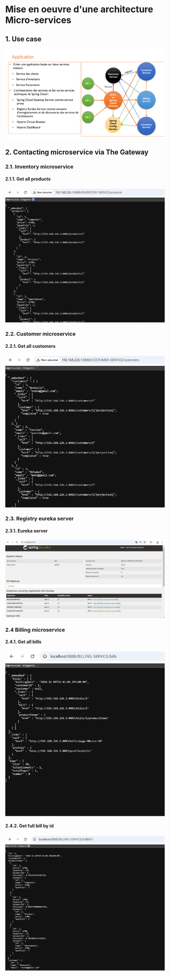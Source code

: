 # Mise en oeuvre d'une architecture Micro-services

## 1. Use case
<img src="captures/UseCase.png">

## 2. Contacting microservice via The Gateway
### 2.1. Inventory microservice
#### 2.1.1. Get all products
<img src="captures/inventory-service-all-product.png">

### 2.2. Customer microservice
#### 2.2.1. Get all customers
<img src="captures/customer-service-all-customer.png">

### 2.3. Registry eureka server
#### 2.3.1. Eureka server
<img src="captures/eureka-server.png">

### 2.4 Billing microservice
#### 2.4.1. Get all bills
<img src="captures/billing-service.png">

#### 2.4.2. Get full bill by id
<img src="captures/fullBill.png">